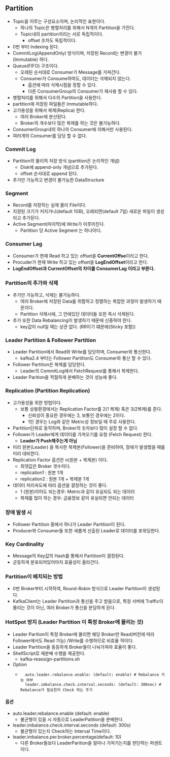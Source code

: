 ## Partition
- Topic을 이루는 구성요소이며, 논리적인 표현이다.
  - 하나의 Topic은 병렬처리를 위해서 N개의 Partition을 가진다.
  - Topic내의 partition끼리는 서로 독립적이다.
    - offset 조차도 독립적이다.
- 0번 부터 Indexing 된다.
- CommitLog(AppendOnly) 방식이며, 저장된 Record는 변경이 불가 (Immutable) 하다.
- Queue(FIFO) 구조이다.
    - 오래된 순서대로 Consumer가 Message를 가져간다.
    - Consumer가 Consume하여도, 데이터는 삭제되지 않는다.
        - 옵션에 따라 삭제시점을 정할 수 있다.
        - 다른 ConsumerGroup의 Consumer가 재사용 할 수 있다.
- 병렬처리를 위해서 다수의 Partition을 사용한다.
- partition에 저장된 파일들은 Immutable하다.
- 고가용성을 위해서 복제(Replica) 한다.
    - 여러 Broker에 분산된다.
    - Broker의 개수보다 많은 복제를 하는 것은 불가능하다.
- ConsumerGroup내의 하나의 Consumer에 의해서만 사용된다.
- 여러개의 Consumer를 담당 할 수 없다.

### Commit Log
- Partition의 물리적 저장 방식 (partition은 논리적인 개념)
  - Disk에 append-only 개념으로 추가된다.
  - offset 순서대로 append 된다.
- 추가만 가능하고 변경이 불가능한 DataStructure


### Segment
- Record를 저장하는 실제 물리 File이다.
- 지정된 크기가 커지거나(default 1GB), 오래되면(default 7일) 새로운 파일이 생성되고 추가된다.
- Active Segment(마지막)에 Write가 이루어진다.
  - Partition 당 Active Segment 는 하나이다.


### Consumer Lag
- Consumer가 현재 Read 하고 있는 offset을 **CurrentOffse**이라고 한다.
- Procuder가 현재 Write 하고 있는 offset을 **LogEndOffset**이라고 한다.
- **LogEndOffset과  CurrentOffset의 차이를 ConsumerLag 이라고 부른다.** 

### Partition의 추가와 삭제
- 추가만 가능하고, 삭제는 불가능하다.
  - 여러 Broker에 저장된 Data를 취합하고 정렬하는 복잡한 과정이 발생하기 때문이다.
  - Partition 삭제시에, 그 안에있던 데이터들 또한 즉시 삭제된다.
- 추가 또한 Data Rebalancing이 발생하기 때문에 신중하야 한다.
  - key값이 null일 때는 상관 없다. (RR이기 떄문에(Sticky 포함))

### Leader Partition & Follower Partition
- Leader Partition에서 Read와 Write를 담당하며, Consumer와 통신한다.
  - kafka2.4 부터는 Follower Partition도 Consumer와 통신 할 수 있다.
- Follower Partition은 복제를 담당한다.
  - Leader의 CommitLog에서 FetchRequest를 통해서 복제한다.
- Leader Parition을 적절하게 분배하는 것이 성능에 좋다.

### Replication (Partition Replication)
- 고가용성을 위한 방법이다.
  - 보통 상용환경에서는 Replication Factor를 2(1 복제) 혹은 3(2복제)를 준다.
    - 신뢰성이 중요한 경우에는 3, 보통인 경우에는 2이다.
    - 1인 경우는 Log와 같은 Metric성 정보일 때 주로 사용한다.
- Partition단위로 동작하며, Broker의 숫자보다 많이 설정 할 수 없다.
- Follower가 Leader에게 데이터를 가져오기를 요청 (Fetch Request) 한다.
  - **Leader가 Push해주는게 아님**
- 미리 원본(Leader) 을 복사한 복제본(Follower)을 준비하여, 장애가 발생했을 때를 미리 대비한다.
- Replication Factor 옵션은 n(원본 + 복제본) 이다.
  - 최댓값은 Broker 갯수이다.
  - replication1 : 원본 1개
  - replication2 : 원본 1개 + 복제본 1개
- 데이터 처리속도에 따라 옵션을 결정하는 것이 좋다.
  - 1 (원본)이어도 되는경우: Metric과 같이 유실되도 되는 데이터
  - 복제를 많이 하는 경우: 금융정보 같이 유실되면 안되는 데이터

### 장애 발생 시
- Follower Partition 중에서 하나가 Leader Partition이 된다.
- Producer와 Consumer들 또한 새롭게 선출된 Leader로 데이터를 포워딩한다.

### Key Cardinality
- Message의 Key값의 Hash를 통해서 Partition이 결정된다.
- 균등하게 분포되어있어야지 효율성이 올라간다.

### Partition이 배치되는 방법
- 0번 Broker부터 시작하여, Round-Robin 방식으로 Leader Partition이 생성된다.
- KafkaClient는 Leader Partition과 통신을 주고 받음으로, 특정 서버에 Traffic이 몰리는 것이 아닌,
  여러 Broker가 통신을 분담하게 된다.

### HotSpot 방지 (Leader Partition 이 특정 Broker에 몰리는 것)
- Leader Parition이 특정 Broker에 몰리면 해당 Broker만 Read(버전에 따라 Follower에서도 Read 가능) /Write를 수행하므로 비효율 적이다.
- Leader Partition을 동등하게 Broker들이 나눠가져야 효율이 좋다.
- ShellScript로 재분배 수행을 제공한다.
  - kafka-reassign-partitions.sh
- Option
  - ```text
      auto.leader.rebalance.enable: (default: enable) # Rebalance 가능 여부
      leader.imbalance.check.interval.seconds: (default: 300sec) # Rebalance가 필요한지 Check 하는 주기
    ```

#### 옵션
- auto.leader.rebalance.enable (default: enable) 
  - 불균형이 있을 시 자동으로 LeaderPatition을 분배한다.
- leader.imbalance.check.interval.seconds (default: 300s)
  - 불균형이 있는지 Check하는 Interval Time이다.
- leader.imbalance.per.broker.percentage(default: 10)
  - 다른 Broker들보다 LeaderParition을 얼마나 가져가는지를 판단하는 퍼센트이다.